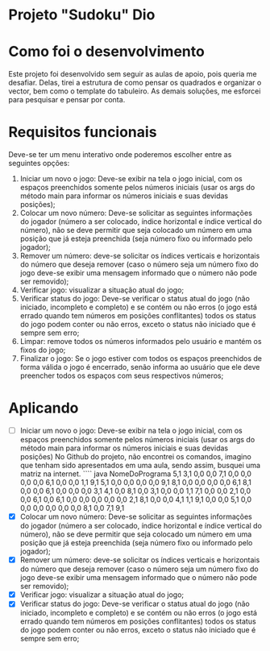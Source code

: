 # Projeto "Sudoku" Dio

# Como foi o desenvolvimento

Este projeto foi desenvolvido sem seguir as aulas de apoio, pois queria me desafiar. Delas, tirei a estrutura de como pensar os quadrados e organizar o vector, bem como o template do tabuleiro. As demais soluções, me esforcei para pesquisar e pensar por conta.

# Requisitos funcionais

Deve-se ter um menu interativo onde poderemos escolher entre as seguintes opções:

1. Iniciar um novo o jogo: Deve-se exibir na tela o jogo inicial, com os espaços preenchidos somente pelos números iniciais (usar os args do método main para informar os números iniciais e suas devidas posições);
2. Colocar um novo número: Deve-se solicitar as seguintes informações do jogador (número a ser colocado, índice horizontal e índice vertical do número), não se deve permitir que seja colocado um número em uma posição que já esteja preenchida (seja número fixo ou informado pelo jogador);
3. Remover um número: deve-se solicitar os índices verticais e horizontais do número que deseja remover (caso o número seja um número fixo do jogo deve-se exibir uma mensagem informado que o número não pode ser removido);
4. Verificar jogo: visualizar a situação atual do jogo;
5. Verificar status do jogo: Deve-se verificar o status atual do jogo (não iniciado, incompleto e completo) e se contém ou não erros (o jogo está errado quando tem números em posições conflitantes) todos os status do jogo podem conter ou não erros, exceto o status não iniciado que é sempre sem erro;
6. Limpar: remove todos os números informados pelo usuário e mantém os fixos do jogo;
7. Finalizar o jogo: Se o jogo estiver com todos os espaços preenchidos de forma válida o jogo é encerrado, senão informa ao usuário que ele deve preencher todos os espaços com seus respectivos números;

# Aplicando

- [ ] Iniciar um novo o jogo: Deve-se exibir na tela o jogo inicial, com os espaços preenchidos somente pelos números iniciais (usar os args do método main para informar os números iniciais e suas devidas posições)
      No Github do projeto, não encontrei os comandos, imagino que tenham sido apresentados em uma aula, sendo assim, busquei uma matriz na internet.
      ````
      java NomeDoPrograma 5,1 3,1 0,0 0,0 7,1 0,0 0,0 0,0 0,0 6,1 0,0 0,0 1,1 9,1 5,1 0,0 0,0 0,0 0,0 9,1 8,1 0,0 0,0 0,0 0,0 6,1 8,1 0,0 0,0 6,1 0,0 0,0 0,0 3,1 4,1 0,0 8,1 0,0 3,1 0,0 0,0 1,1 7,1 0,0 0,0 2,1 0,0 0,0 6,1 0,0 6,1 0,0 0,0 0,0 0,0 0,0 2,1 8,1 0,0 0,0 4,1 1,1 9,1 0,0 0,0 5,1 0,0 0,0 0,0 0,0 0,0 0,0 8,1 0,0 7,1 9,1
- [x] Colocar um novo número: Deve-se solicitar as seguintes informações do jogador (número a ser colocado, índice horizontal e índice vertical do número), não se deve permitir que seja colocado um número em uma posição que já esteja preenchida (seja número fixo ou informado pelo jogador);
- [x] Remover um número: deve-se solicitar os índices verticais e horizontais do número que deseja remover (caso o número seja um número fixo do jogo deve-se exibir uma mensagem informado que o número não pode ser removido);
- [x] Verificar jogo: visualizar a situação atual do jogo;
- [x] Verificar status do jogo: Deve-se verificar o status atual do jogo (não iniciado, incompleto e completo) e se contém ou não erros (o jogo está errado quando tem números em posições conflitantes) todos os status do jogo podem conter ou não erros, exceto o status não iniciado que é sempre sem erro;
